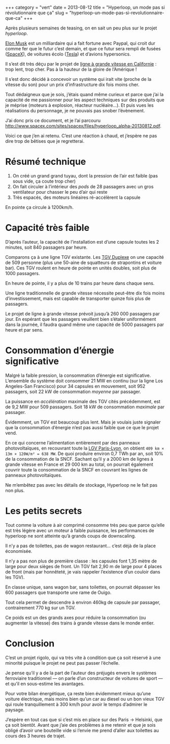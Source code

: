 +++
category = "vert"
date = 2013-08-12
title = "Hyperloop, un mode pas si révolutionnaire que ça"
slug = "hyperloop-un-mode-pas-si-revolutionnaire-que-ca"
+++

Après plusieurs semaines de teasing, on en sait un peu plus sur le
projet *hyperloop*.

[Elon Musk](http://fr.wikipedia.org/wiki/Elon_Musk) est un milliardaire
qui a fait fortune avec Paypal, qui croit dur comme fer que le futur
c’est demain, et que ce futur sera rempli de fusées
([SpaceX](http://fr.wikipedia.org/wiki/SpaceX)), de voitures écolo
([Tesla](http://fr.wikipedia.org/wiki/Tesla_Motors)) et d’avions
hypersonics.

Il s’est dit très déçu par le projet de [ligne à grande vitesse en
Californie](http://en.wikipedia.org/wiki/California_High-Speed_Rail) :
trop lent, trop cher. Pas à la hauteur de la gloire de l’Amérique !

Il s’est donc décidé à concevoir un système qui irait vite (proche de la
vitesse du son) pour un prix d’infrastructure dix fois moins cher.

Tout dédaigneux que je sois, j’étais quand même curieux et parce que
j’ai la capacité de me passionner pour les aspect techniques sur des
produits que je méprise (moteurs à explosion, réacteur nucléaire…). Et
puis vues les réalisations du personnage, je ne pouvais pas snober
l’évènement.

J’ai donc pris ce document, et je l’ai parcouru
<http://www.spacex.com/sites/spacex/files/hyperloop_alpha-20130812.pdf>.

Voici ce que j’en ai retenu. C’est une réaction à chaud, et j’espère ne
pas dire trop de bêtises que je regretterai.

# Résumé technique

1.  On créé un grand grand tuyau, dont la pression de l’air est faible
    (pas sous vide, ça coute trop cher)
2.  On fait circuler à l’intérieur des _pods_ de 28 passagers avec un gros
    ventilateur pour chasser le peu d’air qui reste
3.  Très espacés, des moteurs linéaires ré-accélèrent la capsule

En pointe ça circule à 1200km/h.

# Capacité très faible

D’après l’auteur, la capacité de l’installation est d’une capsule toutes
les 2 minutes, soit 840 passagers par heure.

Comparons ça à une ligne TGV existante. Les [TGV
Duplexe](http://fr.wikipedia.org/wiki/TGV_2N2) on une capacité de 509
personne (plus une 50-aine de squatteurs de strapontins et voiture bar).
Ces TGV roulent en heure de pointe en unités doubles, soit plus de 1000
passagers.

En heure de pointe, il y a plus de 10 trains par heure dans chaque sens.

Une ligne traditionnelle de grande vitesse nécessite peut-être dix fois
moins d’investissement, mais est capable de transporter quinze fois plus
de passagers.

Le projet de ligne à grande vitesse prévoit jusqu’à 260 000 passagers
par jour. En espérant que les passagers veuillent bien s’étaler
uniformément dans la journée, il faudra quand même une capacité de 5000
passagers par heure et par sens.

# Consommation d’énergie significative

Malgré la faible pression, la consommation d’énergie est significative.
L’ensemble du système doit consommer 21 MW en continu (sur la ligne Los
Angeles-San Francisco) pour 34 capsules en mouvement, soit 952
passagers, soit 22 kW de consommation *moyenne* par passager.

La puissance en *accélération* maximale des TGV cités précédemment, est
de 9,2 MW pour 509 passagers. Soit 18 kW de consommation *maximale* par
passager.

Évidemment, un TGV est beaucoup plus lent. Mais je voulais juste
signaler que la consommation d’énergie n’est pas aussi faible que ce que
le projet vend.

En ce qui concerne l’alimentation entièrement par des panneaux
photovoltaïques, en recouvrant toute la [LGV
Paris-Lyon](http://fr.wikipedia.org/wiki/LGV_Sud-Est), on obtient `409 km
× 13m × 120W/m² = 638 MW`. De quoi produire environ 0,7 TWh par an, soit
10% de la consommation de la SNCF. Sachant qu’il y a 2000 km de lignes à
grande vitesse en France et 29 000 km au total, on pourrait également
couvrir toute la consommation de la SNCF en couvrant les lignes de
panneaux photovoltaïques.

Ne m’embêtez pas avec les détails de stockage, Hyperloop ne le fait pas
non plus.

# Les petits secrets

Tout comme la voiture à air comprimé consomme très peu que parce qu’elle
est très légère avec un moteur à faible puissance, les performances de
hyperloop ne sont atteinte qu’à grands coups de downscaling.

Il n’y a pas de toilettes, pas de wagon restaurant… c’est déjà de la
place économisée.

Il n’y a pas non plus de première classe : les capsules font 1,35 mètre
de large pour deux sièges de front. Un TGV fait 2,90 m de large pour 4
places de front (mais par honnêteté, je vais rappeler l’existence d’un
couloir dans les TGV).

En classe unique, sans wagon bar, sans toilettes, on pourrait dépasser
les 600 passagers que transporte une rame de Ouigo.

Tout cela permet de descendre à environ 460kg de capsule par passager,
contrairement 770 kg sur un TGV.

Ce poids est un des grands axes pour réduire la consommation (ou
augmenter la vitesse) des trains à grande vitesse dans le monde entier.

# Conclusion

C’est un projet rigolo, qui va très vite à condition que ça soit réservé
à une minorité puisque le projet ne peut pas passer l’échelle.

Je pense qu’il y a de la part de l’auteur des préjugés envers le
systèmes ferroviaire traditionnel — on parle d’un constructeur de
voitures de sport — et qu’il en sous-estime les avantages.

Pour votre bilan énergétique, ça reste bien évidemment mieux qu’une
voiture électrique, mais moins bien qu’un car au diesel ou un bon vieux
TGV qui roule tranquillement à 300 km/h pour avoir le temps d’admirer le
paysage.

J’espère en tout cas que si c’est mis en place sur des Paris → Helsinki,
que ça soit bientôt. Avant que j’aie des problèmes à me retenir et que
je sois obligé d’avoir une bouteille vide si l’envie me prend d’aller
aux toilettes au cours des 3 heures de trajet.

